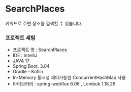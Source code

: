 # SearchPlaces
키워드로 주변 장소를 검색할 수 있습니다.

### 프로젝트 세팅

- 프로젝트 명 :  SearchPlaces
- IDE : IntelliJ
- JAVA 17
- Spring Boot. 3.04
- Gradle - Kotlin
- In-Memory 동시성 제어가능한 ConcurrentHashMap 사용
- 라이브러리 : spring-webflux 6.06 , Lombok 1.18.26




